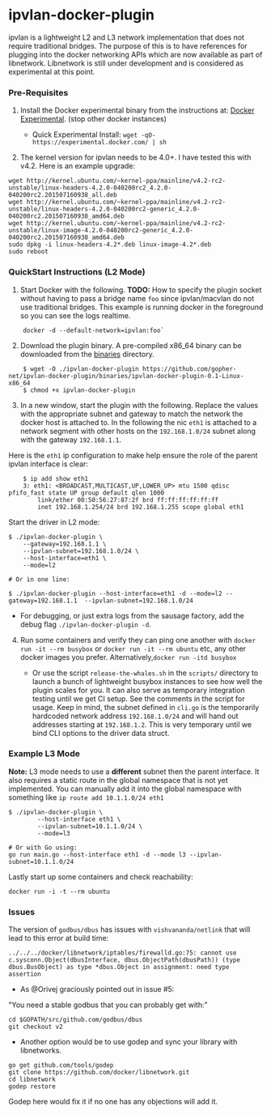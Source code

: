 ipvlan-docker-plugin
=================

ipvlan is a lightweight L2 and L3 network implementation that does not require traditional bridges. The purpose of this is to have references for plugging into the docker networking APIs which are now available as part of libnetwork. Libnetwork is still under development and is considered as experimental at this point.


### Pre-Requisites

1. Install the Docker experimental binary from the instructions at: [Docker Experimental](https://github.com/docker/docker/tree/master/experimental). (stop other docker instances)
	- Quick Experimental Install: `wget -qO- https://experimental.docker.com/ | sh`

2. The kernel version for ipvlan needs to be 4.0+. I have tested this with v4.2. Here is an example upgrade:

```
wget http://kernel.ubuntu.com/~kernel-ppa/mainline/v4.2-rc2-unstable/linux-headers-4.2.0-040200rc2_4.2.0-040200rc2.201507160938_all.deb
wget http://kernel.ubuntu.com/~kernel-ppa/mainline/v4.2-rc2-unstable/linux-headers-4.2.0-040200rc2-generic_4.2.0-040200rc2.201507160938_amd64.deb
wget http://kernel.ubuntu.com/~kernel-ppa/mainline/v4.2-rc2-unstable/linux-image-4.2.0-040200rc2-generic_4.2.0-040200rc2.201507160938_amd64.deb
sudo dpkg -i linux-headers-4.2*.deb linux-image-4.2*.deb
sudo reboot
```

### QuickStart Instructions (L2 Mode)


1. Start Docker with the following. **TODO:** How to specify the plugin socket without having to pass a bridge name `foo` since ipvlan/macvlan do not use traditional bridges. This example is running docker in the foreground so you can see the logs realtime.

```
    docker -d --default-network=ipvlan:foo`
```

2. Download the plugin binary. A pre-compiled x86_64 binary can be downloaded from the [binaries](https://github.com/gopher-net/ipvlan-docker-plugin/binaries) directory.

```
	$ wget -O ./ipvlan-docker-plugin https://github.com/gopher-net/ipvlan-docker-plugin/binaries/ipvlan-docker-plugin-0.1-Linux-x86_64
	$ chmod +x ipvlan-docker-plugin
```

3. In a new window, start the plugin with the following. Replace the values with the appropriate subnet and gateway to match the network the docker host is attached to. In the following the nic `eth1` is attached to a network segment with other hosts on the `192.168.1.0/24` subnet along with the gateway `192.168.1.1`.

Here is the `eth1` ip configuration to make help ensure the role of the parent ipvlan interface is clear:

```
    $ ip add show eth1
    3: eth1: <BROADCAST,MULTICAST,UP,LOWER_UP> mtu 1500 qdisc pfifo_fast state UP group default qlen 1000
        link/ether 00:50:56:27:87:2f brd ff:ff:ff:ff:ff:ff
        inet 192.168.1.254/24 brd 192.168.1.255 scope global eth1
```
    
Start the driver in L2 mode:

```
$ ./ipvlan-docker-plugin \
    --gateway=192.168.1.1 \
    --ipvlan-subnet=192.168.1.0/24 \
    --host-interface=eth1 \
    --mode=l2

# Or in one line:

$ ./ipvlan-docker-plugin --host-interface=eth1 -d --mode=l2 --gateway=192.168.1.1  --ipvlan-subnet=192.168.1.0/24
```

- For debugging, or just extra logs from the sausage factory, add the debug flag `./ipvlan-docker-plugin -d`.

4. Run some containers and verify they can ping one another with `docker run -it --rm busybox` or `docker run -it --rm ubuntu` etc, any other docker images you prefer. Alternatively,`docker run -itd busybox`

    * Or use the script `release-the-whales.sh` in the `scripts/` directory to launch a bunch of lightweight busybox instances to see how well the plugin scales for you. It can also serve as temporary integration testing until we get CI setup. See the comments in the script for usage. Keep in mind, the subnet defined in `cli.go` is the temporarily hardcoded network address `192.168.1.0/24` and will hand out addresses starting at `192.168.1.2`. This is very temporary until we bind CLI options to the driver data struct.

### Example L3 Mode 

**Note:** L3 mode needs to use a **different** subnet then the parent interface. It also requires a static route in the global namespace that is not yet implemented. You can manually add it into the global namespace with something like `ip route add 10.1.1.0/24 eth1`

```
$ ./ipvlan-docker-plugin \
        --host-interface eth1 \
        --ipvlan-subnet=10.1.1.0/24 \
        --mode=l3

# Or with Go using:
go run main.go --host-interface eth1 -d --mode l3 --ipvlan-subnet=10.1.1.0/24
```

Lastly start up some containers and check reachability:

```
docker run -i -t --rm ubuntu
```

### Issues

The version of `godbus/dbus` has issues with `vishvananda/netlink` that will lead to this error at build time:

```
../../../docker/libnetwork/iptables/firewalld.go:75: cannot use c.sysconn.Object(dbusInterface, dbus.ObjectPath(dbusPath)) (type dbus.BusObject) as type *dbus.Object in assignment: need type assertion
```

- As @Orivej graciously pointed out in issue #5:

"You need a stable godbus that you can probably get with:"
```
cd $GOPATH/src/github.com/godbus/dbus
git checkout v2
```

 - Another option would be to use godep and sync your library with libnetworks.

```
go get github.com/tools/godep
git clone https://github.com/docker/libnetwork.git
cd libnetwork
godep restore
```

Godep here would fix it if no one has any objections will add it.


